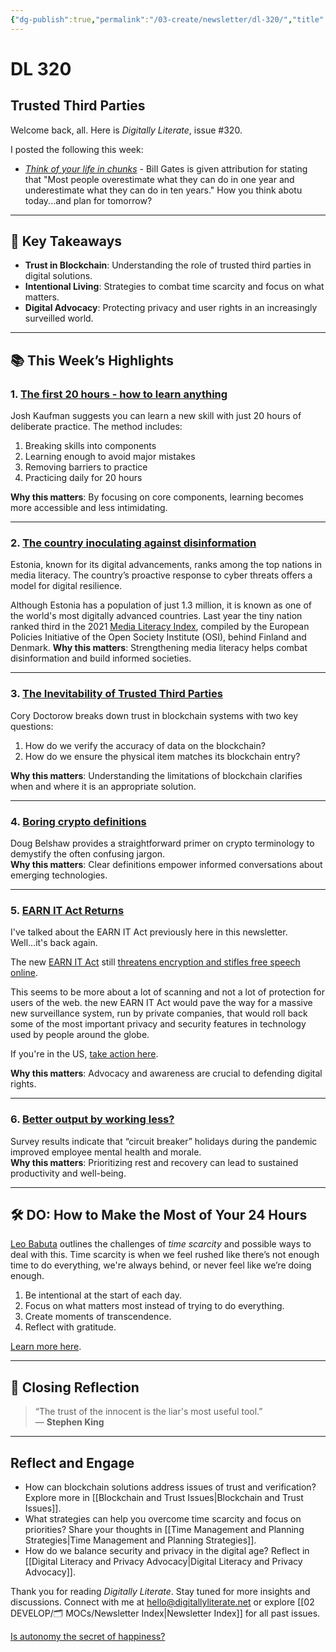 ```yaml
---
{"dg-publish":true,"permalink":"/03-create/newsletter/dl-320/","title":"Trusted Third Parties","tags":["crypto","happiness","learning","planning","trust"]}
---
```



# DL 320

## Trusted Third Parties

Welcome back, all. Here is _Digitally Literate_, issue #320.

I posted the following this week:

- _[Think of your life in chunks](https://wiobyrne.com/think-of-your-life-in-chunks/)_ - Bill Gates is given attribution for stating that "Most people overestimate what they can do in one year and underestimate what they can do in ten years." How you think abotu today...and plan for tomorrow?

---

## 🔖 Key Takeaways

- **Trust in Blockchain**: Understanding the role of trusted third parties in digital solutions.  
- **Intentional Living**: Strategies to combat time scarcity and focus on what matters.  
- **Digital Advocacy**: Protecting privacy and user rights in an increasingly surveilled world.

---

## 📚 This Week’s Highlights

### 1. **[The first 20 hours - how to learn anything](https://www.youtube.com/watch?v=5MgBikgcWnY)**  
Josh Kaufman suggests you can learn a new skill with just 20 hours of deliberate practice. The method includes:  

1. Breaking skills into components  
2. Learning enough to avoid major mistakes  
3. Removing barriers to practice  
4. Practicing daily for 20 hours  

**Why this matters**: By focusing on core components, learning becomes more accessible and less intimidating.

---

### 2. **[The country inoculating against disinformation](https://www.bbc.com/future/article/20220128-the-country-inoculating-against-disinformation)**  
Estonia, known for its digital advancements, ranks among the top nations in media literacy. The country’s proactive response to cyber threats offers a model for digital resilience.  

Although Estonia has a population of just 1.3 million, it is known as one of the world's most digitally advanced countries. Last year the tiny nation ranked third in the 2021 [Media Literacy Index](https://osis.bg/?p=3750&lang=en), compiled by the European Policies Initiative of the Open Society Institute (OSI), behind Finland and Denmark.
**Why this matters**: Strengthening media literacy helps combat disinformation and build informed societies.

---

### 3. **[The Inevitability of Trusted Third Parties](https://onezero.medium.com/the-inevitability-of-trusted-third-parties-a51cbcffc4e2)**  
Cory Doctorow breaks down trust in blockchain systems with two key questions:  

1. How do we verify the accuracy of data on the blockchain?  
2. How do we ensure the physical item matches its blockchain entry?  

**Why this matters**: Understanding the limitations of blockchain clarifies when and where it is an appropriate solution.

---

### 4. **[Boring crypto definitions](https://dougbelshaw.com/blog/2022-01-28/boring-crypto-definitions/)**  
Doug Belshaw provides a straightforward primer on crypto terminology to demystify the often confusing jargon.  
**Why this matters**: Clear definitions empower informed conversations about emerging technologies.

---

### 5. **[EARN IT Act Returns](https://www.eff.org/deeplinks/2022/02/its-back-senators-want-earn-it-bill-scan-all-online-messages)**  
I've talked about the EARN IT Act previously here in this newsletter. Well...it's back again.

The new [EARN IT Act](https://www.congress.gov/bill/117th-congress/senate-bill/3538) still [threatens encryption and stifles free speech online](https://www.eff.org/deeplinks/2020/07/new-earn-it-bill-still-threatens-encryption-and-free-speech).

This seems to be more about a lot of scanning and not a lot of protection for users of the web. the new EARN IT Act would pave the way for a massive new surveillance system, run by private companies, that would roll back some of the most important privacy and security features in technology used by people around the globe.

If you're in the US, [take action here](https://act.eff.org/action/stop-the-earn-it-act-to-save-our-privacy).

**Why this matters**: Advocacy and awareness are crucial to defending digital rights.

---

### 6. **[Better output by working less?](https://www.mckinsey.com/featured-insights/coronavirus-leading-through-the-crisis/charting-the-path-to-the-next-normal/give-me-a-break)**  
Survey results indicate that “circuit breaker” holidays during the pandemic improved employee mental health and morale.  
**Why this matters**: Prioritizing rest and recovery can lead to sustained productivity and well-being.

---

## 🛠️ DO: How to Make the Most of Your 24 Hours  

[Leo Babuta](https://leobabauta.com/) outlines the challenges of _time scarcity_ and possible ways to deal with this. Time scarcity is when we feel rushed like there’s not enough time to do everything, we're always behind, or never feel like we’re doing enough.

1. Be intentional at the start of each day.  
2. Focus on what matters most instead of trying to do everything.  
3. Create moments of transcendence.  
4. Reflect with gratitude.  

[Learn more here](https://zenhabits.net/transcendent).

---

## 🌟 Closing Reflection

> “The trust of the innocent is the liar's most useful tool.”  
> — **Stephen King**

---

## Reflect and Engage

- How can blockchain solutions address issues of trust and verification? Explore more in [[Blockchain and Trust Issues\|Blockchain and Trust Issues]].  
- What strategies can help you overcome time scarcity and focus on priorities? Share your thoughts in [[Time Management and Planning Strategies\|Time Management and Planning Strategies]].  
- How do we balance security and privacy in the digital age? Reflect in [[Digital Literacy and Privacy Advocacy\|Digital Literacy and Privacy Advocacy]].  

Thank you for reading _Digitally Literate_. Stay tuned for more insights and discussions. Connect with me at [hello@digitallyliterate.net](mailto:hello@digitallyliterate.net) or explore [[02 DEVELOP/🗂️ MOCs/Newsletter Index\|Newsletter Index]] for all past issues.

[Is autonomy the secret of happiness?](https://www.psychologytoday.com/us/blog/finding-new-home/202201/the-one-essential-ingredient-happiness-and-well-being)